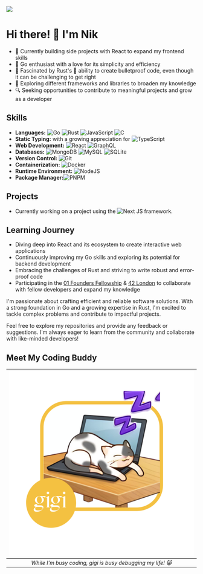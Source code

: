 <!--
**nik-don/nik-don** is a ✨ _special_ ✨ repository because its `README.md` (this file) appears on your GitHub profile.

Here are some ideas to get you started:

- 🔭 I’m currently working on ...
- 🌱 I’m currently learning ...
- 👯 I’m looking to collaborate on ...
- 🤔 I’m looking for help with ...
- 💬 Ask me about ...
- 📫 How to reach me: ...
- 😄 Pronouns: ...
- ⚡ Fun fact: ...


-->

![](https://komarev.com/ghpvc/?username=nik-don)

# Hi there! 👋 I'm Nik

- 🌱 Currently building side projects with React to expand my frontend skills
- 🚀 Go enthusiast with a love for its simplicity and efficiency
- 🧪 Fascinated by Rust's 🦀 ability to create bulletproof code, even though it can be challenging to get right
- 🎨 Exploring different frameworks and libraries to broaden my knowledge
- 🔍 Seeking opportunities to contribute to meaningful projects and grow as a developer
<!--
- 🌎 Let's connect! Feel free to reach out to me at [nikdon.com](https://www.nikdon.com)
-->

## Skills

- **Languages:** ![Go](https://img.shields.io/badge/go-%2300ADD8.svg?style=for-the-badge&logo=go&logoColor=white) ![Rust](https://img.shields.io/badge/rust-%23000000.svg?style=for-the-badge&logo=rust&logoColor=white) ![JavaScript](https://img.shields.io/badge/javascript-%23323330.svg?style=for-the-badge&logo=javascript&logoColor=%23F7DF1E) ![C](https://img.shields.io/badge/c-%2300599C.svg?style=for-the-badge&logo=c&logoColor=white)
- **Static Typing:** with a growing appreciation for ![TypeScript](https://img.shields.io/badge/typescript-%23007ACC.svg?style=for-the-badge&logo=typescript&logoColor=white)
- **Web Development:** ![React](https://img.shields.io/badge/React-20232A?style=for-the-badge&logo=react&logoColor=61DAFB) ![GraphQL](https://img.shields.io/badge/-GraphQL-E10098?style=for-the-badge&logo=graphql&logoColor=white)
- **Databases:** ![MongoDB](https://img.shields.io/badge/MongoDB-%234ea94b.svg?style=for-the-badge&logo=mongodb&logoColor=white) ![MySQL](https://img.shields.io/badge/mysql-4479A1.svg?style=for-the-badge&logo=mysql&logoColor=white) ![SQLite](https://img.shields.io/badge/sqlite-%2307405e.svg?style=for-the-badge&logo=sqlite&logoColor=white)
- **Version Control:** ![Git](https://img.shields.io/badge/GIT-E44C30?style=for-the-badge&logo=git&logoColor=white)
- **Containerization:** ![Docker](https://img.shields.io/badge/Docker-2CA5E0?style=for-the-badge&logo=docker&logoColor=white)
- **Runtime Environment:** ![NodeJS](https://img.shields.io/badge/node.js-6DA55F?style=for-the-badge&logo=node.js&logoColor=white)
- **Package Manager:**![PNPM](https://img.shields.io/badge/pnpm-%234a4a4a.svg?style=for-the-badge&logo=pnpm&logoColor=f69220)

## Projects

- Currently working on a project using the ![Next JS](https://img.shields.io/badge/Next-black?style=for-the-badge&logo=next.js&logoColor=white) framework.

## Learning Journey

- Diving deep into React and its ecosystem to create interactive web applications
- Continuously improving my Go skills and exploring its potential for backend development
- Embracing the challenges of Rust and striving to write robust and error-proof code
- Participating in the [01 Founders Fellowship](https://github.com/nik-don/01-founders) & [42 London](https://42london.com/) to collaborate with fellow developers and expand my knowledge

I'm passionate about crafting efficient and reliable software solutions. With a strong foundation in Go and a growing expertise in Rust, I'm excited to tackle complex problems and contribute to impactful projects.

Feel free to explore my repositories and provide any feedback or suggestions. I'm always eager to learn from the community and collaborate with like-minded developers!

<!--
- ⚡ Next.js > Vue > React
-->

## Meet My Coding Buddy

| ![alt text](https://github.com/nik-don/nik-don/blob/main/gigi-graphic.png?raw=true) |
|:--:| 
| *While I'm busy coding, gigi is busy debugging my life! 😸*|
